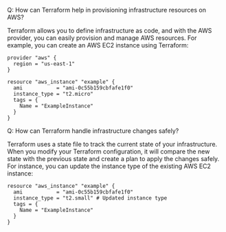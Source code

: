 Q: How can Terraform help in provisioning infrastructure resources on AWS?

Terraform allows you to define infrastructure as code, and with the AWS provider, you can easily provision and manage AWS resources. For example, you can create an AWS EC2 instance using Terraform:
```
provider "aws" {
  region = "us-east-1"
}

resource "aws_instance" "example" {
  ami           = "ami-0c55b159cbfafe1f0"
  instance_type = "t2.micro"
  tags = {
    Name = "ExampleInstance"
  }
}
```

Q: How can Terraform handle infrastructure changes safely?

Terraform uses a state file to track the current state of your infrastructure. When you modify your Terraform configuration, it will compare the new state with the previous state and create a plan to apply the changes safely. For instance, you can update the instance type of the existing AWS EC2 instance:
```
resource "aws_instance" "example" {
  ami           = "ami-0c55b159cbfafe1f0"
  instance_type = "t2.small" # Updated instance type
  tags = {
    Name = "ExampleInstance"
  }
}
```

